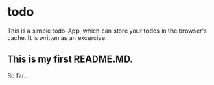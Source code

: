 # todo
This is a simple todo-App, which can store your todos in the browser's cache.
It is written as an excercise.

## This is my first README.MD.
So far..
